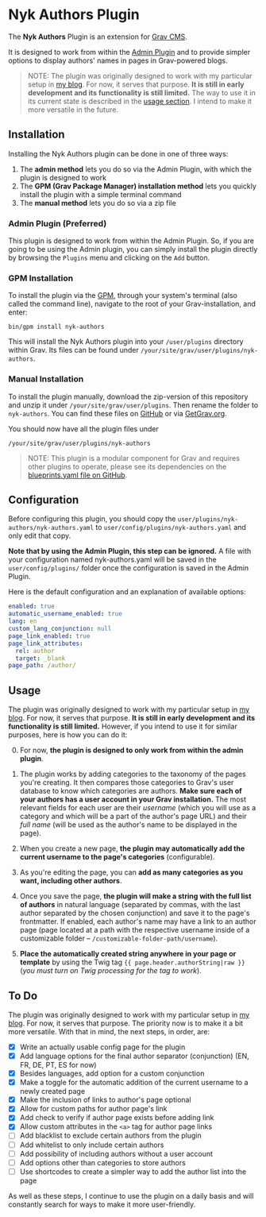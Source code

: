 # Nyk Authors Plugin

The **Nyk Authors** Plugin is an extension for [Grav CMS](http://github.com/getgrav/grav).

It is designed to work from within the [Admin Plugin](http://github.com/getgrav/grav-plugin-admin) and to provide simpler options to display authors' names in pages in Grav-powered blogs.

> NOTE: The plugin was originally designed to work with my particular setup in [my blog](https://ideal-social.com). For now, it serves that purpose. **It is still in early development and its functionality is still limited.** The way to use it in its current state is described in the [usage section](#usage). I intend to make it more versatile in the future.

## Installation

Installing the Nyk Authors plugin can be done in one of three ways:
1. The **admin method** lets you do so via the Admin Plugin, with which the plugin is designed to work
2. The **GPM (Grav Package Manager) installation method** lets you quickly install the plugin with a simple terminal command
3. The **manual method** lets you do so via a zip file

### Admin Plugin (Preferred)

This plugin is designed to work from within the Admin Plugin. So, if you are going to be using the Admin plugin, you can simply install the plugin directly by browsing the `Plugins` menu and clicking on the `Add` button.

### GPM Installation

To install the plugin via the [GPM](http://learn.getgrav.org/advanced/grav-gpm), through your system's terminal (also called the command line), navigate to the root of your Grav-installation, and enter:

    bin/gpm install nyk-authors

This will install the Nyk Authors plugin into your `/user/plugins` directory within Grav. Its files can be found under `/your/site/grav/user/plugins/nyk-authors`.

### Manual Installation

To install the plugin manually, download the zip-version of this repository and unzip it under `/your/site/grav/user/plugins`. Then rename the folder to `nyk-authors`. You can find these files on [GitHub](https://github.com/Nykold/nyk-authors) or via [GetGrav.org](http://getgrav.org/downloads/plugins#extras).

You should now have all the plugin files under

    /your/site/grav/user/plugins/nyk-authors
	
> NOTE: This plugin is a modular component for Grav and requires other plugins to operate, please see its dependencies on the [blueprints.yaml file on GitHub](https://github.com/Nykold/nyk-authors/blob/master/blueprints.yaml).

## Configuration

Before configuring this plugin, you should copy the `user/plugins/nyk-authors/nyk-authors.yaml` to `user/config/plugins/nyk-authors.yaml` and only edit that copy.

**Note that by using the Admin Plugin, this step can be ignored.** A file with your configuration named nyk-authors.yaml will be saved in the `user/config/plugins/` folder once the configuration is saved in the Admin Plugin.

Here is the default configuration and an explanation of available options:

```yaml
enabled: true
automatic_username_enabled: true
lang: en
custom_lang_conjunction: null
page_link_enabled: true
page_link_attributes:
  rel: author
  target: _blank
page_path: /author/
```

<a id="usage"></a>

## Usage

The plugin was originally designed to work with my particular setup in [my blog](https://ideal-social.com). For now, it serves that purpose. **It is still in early development and its functionality is still limited.** However, if you intend to use it for similar purposes, here is how you can do it:

0. For now, **the plugin is designed to only work from within the admin plugin**.

1. The plugin works by adding categories to the taxonomy of the pages you're creating. It then compares those categories to Grav's user database to know which categories are authors. **Make sure each of your authors has a user account in your Grav installation.** The most relevant fields for each user are their *username* (which you will use as a category and which will be a part of the author's page URL) and their *full name* (will be used as the author's name to be displayed in the page).

2. When you create a new page, **the plugin may automatically add the current username to the page's categories** (configurable).

3. As you're editing the page, you can **add as many categories as you want, including other authors**.

4. Once you save the page, **the plugin will make a string with the full list of authors** in natural language (separated by commas, with the last author separated by the chosen conjunction) and save it to the page's frontmatter. If enabled, each author's name may have a link to an author page (page located at a path with the respective username inside of a customizable folder – `/customizable-folder-path/username`).

5. **Place the automatically created string anywhere in your page or template** by using the Twig tag `{{ page.header.authorString|raw }}` (*you must turn on Twig processing for the tag to work*).

## To Do
The plugin was originally designed to work with my particular setup in [my blog](https://ideal-social.com). For now, it serves that purpose. The priority now is to make it a bit more versatile. With that in mind, the next steps, in order, are:

- [x] Write an actually usable config page for the plugin
- [x] Add language options for the final author separator (conjunction) (EN, FR, DE, PT, ES for now)
- [x] Besides languages, add option for a custom conjunction
- [x] Make a toggle for the automatic addition of the current username to a newly created page
- [x] Make the inclusion of links to author's page optional
- [x] Allow for custom paths for author page's link
- [x] Add check to verify if author page exists before adding link
- [x] Allow custom attributes in the `<a>` tag for author page links
- [ ] Add blacklist to exclude certain authors from the plugin
- [ ] Add whitelist to only include certain authors
- [ ] Add possibility of including authors without a user account
- [ ] Add options other than categories to store authors
- [ ] Use shortcodes to create a simpler way to add the author list into the page

As well as these steps, I continue to use the plugin on a daily basis and will constantly search for ways to make it more user-friendly.

